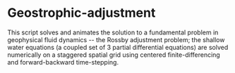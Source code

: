 # Geostrophic-adjustment
This script solves and animates the solution to a fundamental problem in geophysical fluid dynamics -- the Rossby adjustment problem; the shallow water equations (a coupled set of 3 partial differential equations) are solved numerically on a staggered spatial grid using centered finite-differencing and forward-backward time-stepping.
